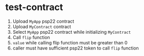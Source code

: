 # test-contract

1. Upload `MyApp` psp22 contract
2. Upload `MyContract` contract
3. Select `MyApp` psp22 contract while initializing `MyContract`
4. Call `flip` function
5. `value` while calling flip function must be greater than 0
6. caller must have sufficient psp22 token to call `flip` function
